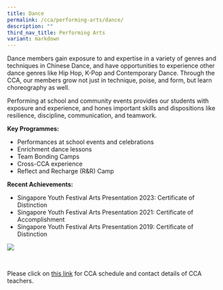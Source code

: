 ```yaml
---
title: Dance
permalink: /cca/performing-arts/dance/
description: ""
third_nav_title: Performing Arts
variant: markdown
---
```

Dance members gain exposure to and expertise in a variety of genres and techniques in Chinese Dance, and have opportunities to experience other dance genres like Hip Hop, K-Pop and Contemporary Dance. Through the CCA, our members grow not just in technique, poise, and form, but learn choreography as well.

Performing at school and community events provides our students with exposure and experience, and hones important skills and dispositions like resilience, discipline, communication, and teamwork.

**Key Programmes:**
* Performances at school events and celebrations
* Enrichment dance lessons
* Team Bonding Camps
* Cross-CCA experience
* Reflect and Recharge (R&amp;R) Camp

**Recent Achievements:**
* Singapore Youth Festival Arts Presentation 2023: Certificate of Distinction
* Singapore Youth Festival Arts Presentation 2021: Certificate of Accomplishment
* Singapore Youth Festival Arts Presentation 2019: Certificate of Distinction

![](/images/Dance.png)

<br clear="left">

Please click on [this link](https://www.zhonghuasec.moe.edu.sg/cca/schedule/) for CCA schedule and contact details of CCA teachers.